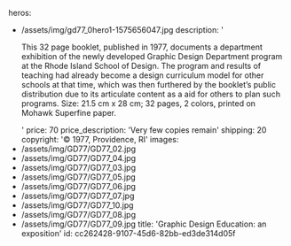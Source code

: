 heros:
  - /assets/img/gd77_0hero1-1575656047.jpg
description: '<p>This 32 page booklet, published in 1977, documents a department exhibition of the newly developed Graphic Design Department program at the Rhode Island School of Design. The program and results of teaching had already become a design curriculum model for other schools at that time, which was then furthered by the booklet’s public distribution due to its articulate content as a aid for others to plan such programs. Size: 21.5 cm x 28 cm; 32 pages, 2 colors, printed on Mohawk Superfine paper.<br></p>'
price: 70
price_description: 'Very few copies remain'
shipping: 20
copyright: '© 1977, Providence, RI'
images:
  - /assets/img/GD77/GD77_02.jpg
  - /assets/img/GD77/GD77_04.jpg
  - /assets/img/GD77/GD77_03.jpg
  - /assets/img/GD77/GD77_05.jpg
  - /assets/img/GD77/GD77_06.jpg
  - /assets/img/GD77/GD77_07.jpg
  - /assets/img/GD77/GD77_10.jpg
  - /assets/img/GD77/GD77_08.jpg
  - /assets/img/GD77/GD77_09.jpg
title: 'Graphic Design Education: an exposition'
id: cc262428-9107-45d6-82bb-ed3de314d05f

